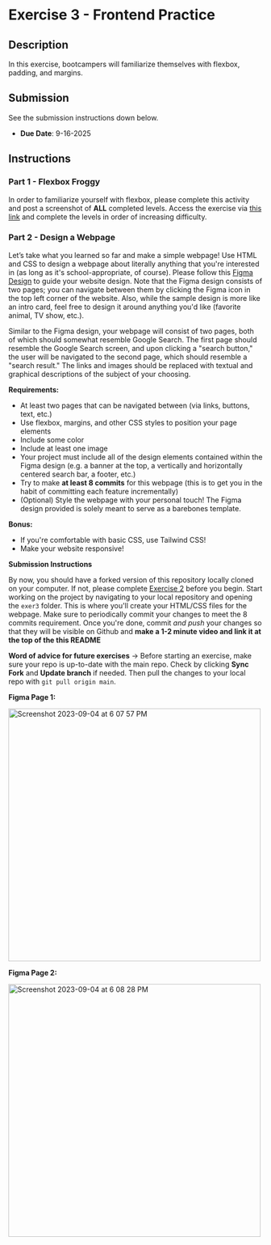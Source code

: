 # Exercise 3 - Frontend Practice

## Description
In this exercise, bootcampers will familiarize themselves with flexbox, padding, and margins.

## Submission
See the submission instructions down below. 
- **Due Date**: 9-16-2025

## Instructions
### Part 1 - Flexbox Froggy
In order to familiarize yourself with flexbox, please complete this activity and post a screenshot of **ALL** completed levels. Access the exercise via [this link](https://flexboxfroggy.com/) and complete the levels in order of increasing difficulty.

### Part 2 - Design a Webpage
Let’s take what you learned so far and make a simple webpage! Use HTML and CSS to design a webpage about literally anything that you're interested in (as long as it's school-appropriate, of course). Please follow this [Figma Design](https://www.figma.com/file/ntkLB8VoJ1yCSv65922Jdt/Simple-Google-Page?type=design&mode=design&t=693nvgfQneNp8ziH-0) to guide your website design. Note that the Figma design consists of two pages; you can navigate between them by clicking the Figma icon in the top left corner of the website. Also, while the sample design is more like an intro card, feel free to design it around anything you'd like (favorite animal, TV show, etc.).

Similar to the Figma design, your webpage will consist of two pages, both of which should somewhat resemble Google Search. The first page should resemble the Google Search screen, and upon clicking a "search button," the user will be navigated to the second page, which should resemble a "search result." The links and images should be replaced with textual and graphical descriptions of the subject of your choosing.

**Requirements:**
- At least two pages that can be navigated between (via links, buttons, text, etc.)
- Use flexbox, margins, and other CSS styles to position your page elements
- Include some color
- Include at least one image
- Your project must include all of the design elements contained within the Figma design (e.g. a banner at the top, a vertically and horizontally centered search bar, a footer, etc.)
- Try to make **at least 8 commits** for this webpage (this is to get you in the habit of committing each feature incrementally)
- (Optional) Style the webpage with your personal touch! The Figma design provided is solely meant to serve as a barebones template.

**Bonus:**
- If you're comfortable with basic CSS, use Tailwind CSS!
- Make your website responsive!

**Submission Instructions**

By now, you should have a forked version of this repository locally cloned on your computer. If not, please complete [Exercise 2](https://github.com/BoG-Dev-Bootcamp-F25/bootcamp-f25/tree/main/exer2) before you begin. Start working on the project by navigating to your local repository and opening the `exer3` folder. This is where you'll create your HTML/CSS files for the webpage. Make sure to periodically commit your changes to meet the 8 commits requirement. Once you're done, commit _and push_ your changes so that they will be visible on Github and **make a 1-2 minute video and link it at the top of the this README**

**Word of advice for future exercises** -> Before starting an exercise, make sure your repo is up-to-date with the main repo. Check by clicking **Sync Fork** and **Update branch** if needed. Then pull the changes to your local repo with `git pull origin main`.

**Figma Page 1:**

<img width="500" alt="Screenshot 2023-09-04 at 6 07 57 PM" src="https://github.com/BoG-Dev-Bootcamp-F23/bootcamp-f23/assets/8647920/a43a96a4-9ab3-4aa5-9f1c-4c75fb62f556">

**Figma Page 2:**

<img width="500" alt="Screenshot 2023-09-04 at 6 08 28 PM" src="https://github.com/BoG-Dev-Bootcamp-F23/bootcamp-f23/assets/8647920/075d3fba-b5f3-4475-8dd2-ba42df3758a9">